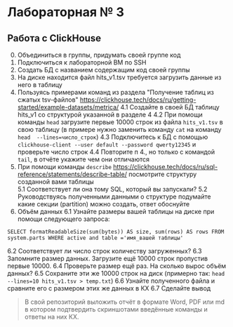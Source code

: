 # Лабораторная № 3
## Работа с ClickHouse

0. Объединиться в группы, придумать своей группе код
1. Подключиться к лабораторной ВМ по SSH
2. Создать БД с названием содержащим код своей группы
3. На диске находится файл hits_v1.tsv требуется загрузить данные из него в таблицу
4. Пользуясь примерами команд из раздела "Получение таблиц из сжатых tsv-файлов" https://clickhouse.tech/docs/ru/getting-started/example-datasets/metrica/
4.1 Создайте в своей БД таблицу hits_v1 со структурой указанной в разделе 4
4.2 При помощи команды ``head`` загрузите первые 10000 строк из файла ``hits_v1.tsv`` в свою таблицу (в примере нужно заменить команду ``cat`` на команду ``head  --lines=число_строк``)
4.3 Подключитесь к БД с помощью ``clickhouse-client --user default --password qwerty12345`` и проверьте число строк
4.4 Повторите п 4., но только с командой ``tail``, в отчёте укажите чем они отличаются
5. При помощи команды ``describe`` https://clickhouse.tech/docs/ru/sql-reference/statements/describe-table/ посмотрите структуру созданной вами таблицы  
5.1 Соответствует ли она тому  SQL, который вы запускали?
5.2 Руководствуясь полученными данными о структуре подумайте какие секции (partition) можно создать, ответ обоснуйте
6. Объём данных
6.1 Узнайте размеры вашей таблицы на диске при помощи следующего запроса:  
```
SELECT formatReadableSize(sum(bytes)) AS size, sum(rows) AS rows FROM system.parts WHERE active and table ='имя_вашей таблицы'
```
6.2 Соответствует ли число строк количеству загруженных?
6.3 Запомните размер данных. Загрузите ещё 10000 строк пропустив первые 10000.
6.4 Проверьте размер ещё раз. На сколько вырос объём данных?
6.5 Сохраните эти же 10000 строк на диск (примерно так:  ``head --lines=10 hits_v1.tsv > temp.txt``)
6.6 Узнайте полученного файла и сравните его с размером этих же данных в КХ
6.7 Сделайте вывод

> В свой репозиторий выложить отчёт в формате Word, PDF или md в котором подтвердить скриншотами введённые команды и ответы на них КХ.
